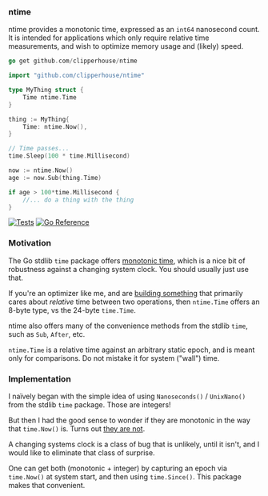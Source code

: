 ### ntime

ntime provides a monotonic time, expressed as an `int64` nanosecond count. It is intended for applications which only require relative time measurements, and wish to optimize memory usage and (likely) speed.

```go
go get github.com/clipperhouse/ntime
```

```go
import "github.com/clipperhouse/ntime"

type MyThing struct {
    Time ntime.Time
}

thing := MyThing{
    Time: ntime.Now(),
}

// Time passes...
time.Sleep(100 * time.Millisecond)

now := ntime.Now()
age := now.Sub(thing.Time)

if age > 100*time.Millisecond {
    //... do a thing with the thing
}

```

[![Tests](https://github.com/clipperhouse/ntime/actions/workflows/tests.yml/badge.svg)](https://github.com/clipperhouse/ntime/actions/workflows/tests.yml)
[![Go Reference](https://pkg.go.dev/badge/github.com/clipperhouse/ntime.svg)](https://pkg.go.dev/github.com/clipperhouse/ntime)

### Motivation

The Go stdlib `time` package offers [monotonic time](https://pkg.go.dev/time#hdr-Monotonic_Clocks), which is a nice bit of robustness against a changing system clock. You should usually just use that.

If you're an optimizer like me, and are [building something](https://github.com/clipperhouse/rate) that primarily cares about _relative_ time between two operations, then `ntime.Time` offers an 8-byte type, vs the 24-byte `time.Time`.

ntime also offers many of the convenience methods from the stdlib `time`, such as `Sub`, `After`, etc.

`ntime.Time` is a relative time against an arbitrary static epoch, and is meant only for comparisons. Do not mistake it for system ("wall") time.

### Implementation

I naïvely began with the simple idea of using `Nanoseconds()` / `UnixNano()` from the stdlib `time` package. Those are integers!

But then I had the good sense to wonder if they are monotonic in the way that `time.Now()` is. Turns out [they are not](https://chatgpt.com/share/689f6a5d-2f64-8007-b1cc-3bdf10cfee20).

A changing systems clock is a class of bug that is unlikely, until it isn't, and I would like to eliminate that class of surprise.

One can get both (monotonic + integer) by capturing an epoch via `time.Now()` at system start, and then using `time.Since()`. This package makes that convenient.
